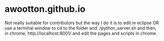 # awootton.github.io



Not really suitable for contributors but the way I do it is to edit in eclipse OR use a terminal window to cd to the folder and ./python_server.sh
and then, in chrome, http://localhost:8001/ and edit the pages and scripts in chrome. 
